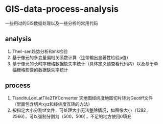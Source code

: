 # GIS-data-process-analysis
一些用过的GIS数据处理以及一些分析的常用代码

## analysis

1. Theil-sen趋势分析和mk检验
2. 基于像元的多变量偏相关系数计算（连带输出显著性检验p值）
3. 基于像元的长时序栅格数据缺失率统计（具体定义请查看代码内）以及基于单幅栅格影像的数据缺失率统计

## process
1. TiandituLonLatTile2TifConverter 天地图经纬度地图切片转为Geotiff文件（里面包含切片xyz和经纬度互转的方法）
2. 按指定大小分割tif文件，可处理大小无法整除情况，如图像大小（1282，2566），可以强制分割为（500，500），不足的地方使用0填充

